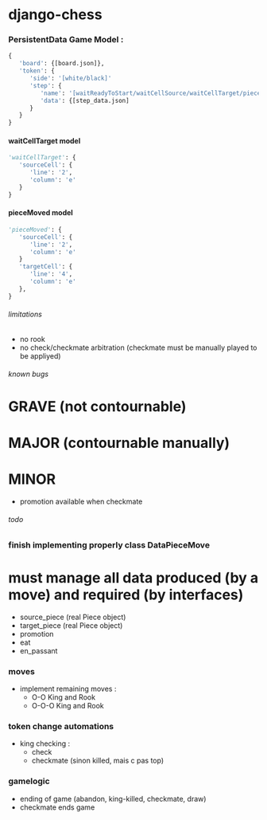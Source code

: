 # django-chess

### PersistentData Game Model :

```python
{
   'board': {[board.json]},
   'token': {
      'side': '[white/black]'
      'step': {
         'name': '[waitReadyToStart/waitCellSource/waitCellTarget/pieceMoved]'
         'data': {[step_data.json]
      }
   }
}
```

#### waitCellTarget model

```python
'waitCellTarget': {
   'sourceCell': {
      'line': '2',
      'column': 'e'
   }
}
```

#### pieceMoved model

```python
'pieceMoved': {
   'sourceCell': {
      'line': '2',
      'column': 'e'
   }
   'targetCell': {
      'line': '4',
      'column': 'e'
   },
}
```



###### limitations
- no rook
- no check/checkmate arbitration (checkmate must be manually played to be appliyed)

###### known bugs
# GRAVE (not contournable)

# MAJOR (contournable manually)

# MINOR
- promotion available when checkmate


###### todo


### finish implementing properly class DataPieceMove
# must manage all data produced (by a move) and required (by interfaces)
- source_piece (real Piece object)
- target_piece (real Piece object)
- promotion
- eat
- en_passant

### moves
- implement remaining moves :
    - O-O           King and Rook
    - O-O-O         King and Rook

### token change automations
- king checking :
    - check
    - checkmate (sinon killed, mais c pas top)

### gamelogic
- ending of game (abandon, king-killed, checkmate, draw)
- checkmate ends game


